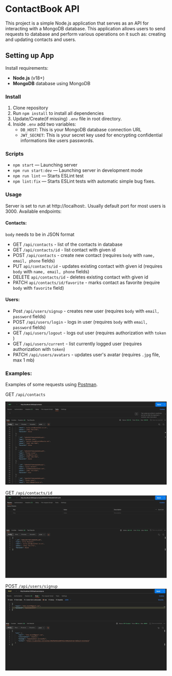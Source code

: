# ContactBook API

This project is a simple Node.js application that serves as an API for interacting with a MongoDB database. This application allows users to send requests to database and perform various operations on it such as: creating and updating contacts and users.

## Setting up App

Install requirements:

- **Node.js** (v18+)
- **MongoDB** database using MongoDB

### Install

1. Clone repository
2. Run `npm install` to install all dependencies
3. Update/Create(if missing) `.env` file in root directory.
4. Inside `.env` add two variables:
   - `DB_HOST`: This is your MongoDB database connection URL
   - `JWT_SECRET`: This is your secret key used for encrypting confidential informations like users passwords.

### Scripts

- `npm start` &mdash; Launching server
- `npm run start:dev` &mdash; Launching server in development mode
- `npm run lint` &mdash; Starts ESLint test
- `npm lint:fix` &mdash; Starts ESLint tests with automatic simple bug fixes.

### Usage

Server is set to run at http://localhost:<port>. Usually default port for most users is 3000.
Available endpoints:

#### Contacts:

`body` needs to be in JSON format

- GET `/api/contacts` - list of the contacts in database
- GET `/api/contacts/id` - list contact with given id
- POST `/api/contacts` - create new contact (requires `body` with `name, email, phone` fields)
- PUT `api/contacts/id` - updates existing contact with given id (requires `body` with `name, email, phone` fields)
- DELETE `api/contacts/id` - deletes existing contact with given id
- PATCH `api/contacts/id/favorite` - marks contact as favorite (require `body` with `favorite` field)

#### Users:

- Post `/api/users/signup` - creates new user (requires `body` with `email, password` fields)
- POST `/api/users/login` - logs in user (requires `body` with `email, password` fields)
- GET `/api/users/logout` - logs out user (requires authorization with `token` )
- GET `/api/users/current` - list currently logged user (requires authorization with `token`)
- PATCH `/api/users/avatars` - updates user's avatar (requires `.jpg` file, max 1 mb)

### Examples:

Examples of some requests using <a href="https://www.postman.com" target="_blank">Postman</a>.

GET `/api/contacts`

![](./images/GET_contacts.jpg)

GET `/api/contacts/id`
![](./images//GET_contactsById.jpg)

POST `/api/users/signup`
![](./images//POST_signup.jpg)
